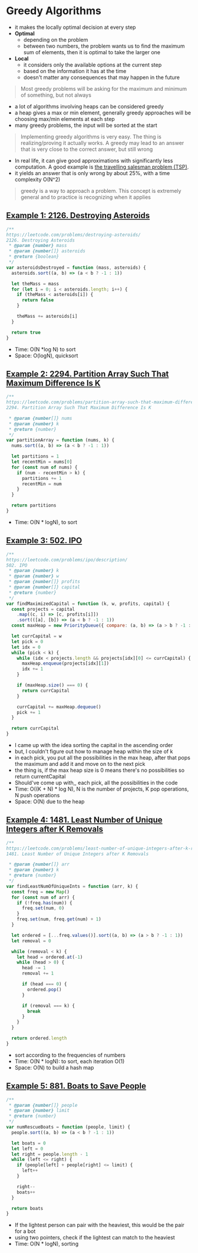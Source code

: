 # Greedy Algorithms

- it makes the locally optimal decision at every step
- **Optimal**
  - depending on the problem
  - between two numbers, the problem wants us to find the maximum sum of elements, then it is optimal to take the larger one
- **Local**
  - it considers only the available options at the current step
  - based on the information it has at the time
  - doesn't matter any consequences that may happen in the future

> Most greedy problems will be asking for the maximum and minimum of something, but not always

- a lot of algorithms involving heaps can be considered greedy
- a heap gives a max or min element, generally greedy approaches will be choosing max/min elements at each step
- many greedy problems, the input will be sorted at the start

> Implementing greedy algorithms is very easy. The thing is realizing/proving it actually works. A greedy may lead to an answer that is very close to the correct answer, but still wrong

- In real life, it can give good approximations with significantly less computation. A good example is [the travelling salesman problem (TSP)](https://en.wikipedia.org/wiki/Travelling_salesman_problem).
- it yields an answer that is only wrong by about 25%, with a time complexity O(N^2)

> greedy is a way to approach a problem. This concept is extremely general and to practice is recognizing when it applies

## [Example 1: 2126. Destroying Asteroids](https://leetcode.com/problems/destroying-asteroids/)

```js
/**
https://leetcode.com/problems/destroying-asteroids/
2126. Destroying Asteroids
 * @param {number} mass
 * @param {number[]} asteroids
 * @return {boolean}
 */
var asteroidsDestroyed = function (mass, asteroids) {
  asteroids.sort((a, b) => (a < b ? -1 : 1))

  let theMass = mass
  for (let i = 0; i < asteroids.length; i++) {
    if (theMass < asteroids[i]) {
      return false
    }

    theMass += asteroids[i]
  }

  return true
}
```

- Time: O(N \*log N) to sort
- Space: O(logN), quicksort

## [Example 2: 2294. Partition Array Such That Maximum Difference Is K](https://leetcode.com/problems/partition-array-such-that-maximum-difference-is-k/)

```js
/**
https://leetcode.com/problems/partition-array-such-that-maximum-difference-is-k/
2294. Partition Array Such That Maximum Difference Is K

 * @param {number[]} nums
 * @param {number} k
 * @return {number}
 */
var partitionArray = function (nums, k) {
  nums.sort((a, b) => (a < b ? -1 : 1))

  let partitions = 1
  let recentMin = nums[0]
  for (const num of nums) {
    if (num - recentMin > k) {
      partitions += 1
      recentMin = num
    }
  }

  return partitions
}
```

- Time: O(N \* logN), to sort

## [Example 3: 502. IPO](https://leetcode.com/problems/ipo/description/)

```js
/**
https://leetcode.com/problems/ipo/description/
502. IPO
 * @param {number} k
 * @param {number} w
 * @param {number[]} profits
 * @param {number[]} capital
 * @return {number}
 */
var findMaximizedCapital = function (k, w, profits, capital) {
  const projects = capital
    .map((c, i) => [c, profits[i]])
    .sort(([a], [b]) => (a < b ? -1 : 1))
  const maxHeap = new PriorityQueue({ compare: (a, b) => (a > b ? -1 : 1) })

  let currCapital = w
  let pick = 0
  let idx = 0
  while (pick < k) {
    while (idx < projects.length && projects[idx][0] <= currCapital) {
      maxHeap.enqueue(projects[idx][1])
      idx += 1
    }

    if (maxHeap.size() === 0) {
      return currCapital
    }

    currCapital += maxHeap.dequeue()
    pick += 1
  }

  return currCapital
}
```

- I came up with the idea sorting the capital in the ascending order
- but, I couldn't figure out how to manage heap within the size of k
- in each pick, you put all the possibilities in the max heap, after that pops the maximum and add it and move on to the next pick
- the thing is, if the max heap size is 0 means there's no possibilities so return currentCapital
- Should've come up with,, each pick, all the possibilities in the code
- Time: O((K + N) \* log N), N is the number of projects, K pop operations, N push operations
- Space: O(N) due to the heap

## [Example 4: 1481. Least Number of Unique Integers after K Removals](https://leetcode.com/problems/least-number-of-unique-integers-after-k-removals/description/)

```js
/**
https://leetcode.com/problems/least-number-of-unique-integers-after-k-removals/
1481. Least Number of Unique Integers after K Removals

 * @param {number[]} arr
 * @param {number} k
 * @return {number}
 */
var findLeastNumOfUniqueInts = function (arr, k) {
  const freq = new Map()
  for (const num of arr) {
    if (!freq.has(num)) {
      freq.set(num, 0)
    }
    freq.set(num, freq.get(num) + 1)
  }

  let ordered = [...freq.values()].sort((a, b) => (a > b ? -1 : 1))
  let removal = 0

  while (removal < k) {
    let head = ordered.at(-1)
    while (head > 0) {
      head -= 1
      removal += 1

      if (head === 0) {
        ordered.pop()
      }

      if (removal === k) {
        break
      }
    }
  }

  return ordered.length
}
```

- sort according to the frequencies of numbers
- Time: O(N \* logN): to sort, each iteration O(1)
- Space: O(N) to build a hash map

## [Example 5: 881. Boats to Save People](https://leetcode.com/problems/boats-to-save-people/description/)

```js
/**
 * @param {number[]} people
 * @param {number} limit
 * @return {number}
 */
var numRescueBoats = function (people, limit) {
  people.sort((a, b) => (a < b ? -1 : 1))

  let boats = 0
  let left = 0
  let right = people.length - 1
  while (left <= right) {
    if (people[left] + people[right] <= limit) {
      left++
    }

    right--
    boats++
  }

  return boats
}
```

- If the lightest person can pair with the heaviest, this would be the pair for a bot
- using two pointers, check if the lightest can match to the heaviest
- Time: O(N \* logN), sorting

